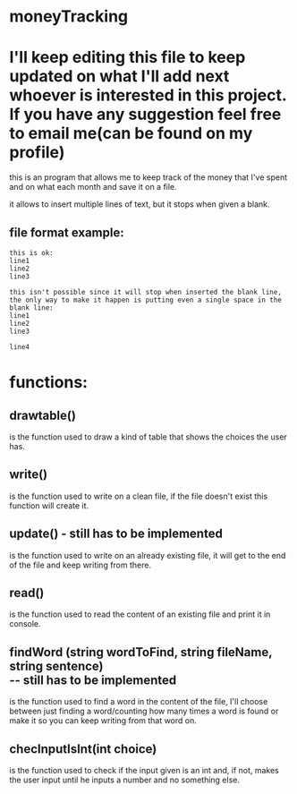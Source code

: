 # moneyTracking

# I'll keep editing this file to keep updated on what I'll add next whoever is interested in this project. <br> If you have any suggestion feel free to email me(can be found on my profile)

this is an program that allows me to keep track of the money that I've spent and on what each month and save it on a file.

it allows to insert multiple lines of text, but it stops when given a blank.

## file format example:
```
this is ok: 
line1 
line2 
line3 

this isn't possible since it will stop when inserted the blank line, the only way to make it happen is putting even a single space in the blank line:
line1 
line2 
line3 
 
line4
````

# functions:

## drawtable() 
is the function used to draw a kind of table that shows the choices the user has.

## write()
is the function used to write on a clean file, if the file doesn't exist this function will create it.

## update() - still has to be implemented
is the function used to write on an already existing file, it will get to the end of the file and keep writing from there.

## read() 
is the function used to read the content of an existing file and print it in console.

## findWord (string wordToFind, string fileName, string sentence) <br> -- still has to be implemented
is the function used to find a word in the content of the file, I'll choose between just finding a word/counting how many times a word is found or make it so you can keep writing from that word on.

## checInputIsInt(int choice) 
is the function used to check if the input given is an int and, if not, makes the user input until he inputs a number and no something else.






